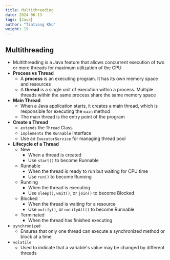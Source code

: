 ```yaml
---
title: Multithreading
date: 2024-06-13
tags: [Java]
author: "Tiationg Kho"
weight: 19
---
```


## Multithreading

- Multithreading is a Java feature that allows concurrent execution of two or more threads for maximum utilization of the CPU
- **Process vs Thread**
    - A **process** is an executing program. It has its own memory space and resources
    - A **thread** is a single unit of execution within a process. Multiple threads within the same process share the same memory space
- **Main Thread**
    - When a Java application starts, it creates a main thread, which is responsible for executing the `main` method
    - The main thread is the entry point of the program
- **Create a Thread**
    - `extends` the `Thread` Class
    - `implements` the `Runnable` Interface
    - Use an `ExecutorService` for managing thread pool
- **Lifecycle of a Thread**
    - New
        - When a thread is created
        - Use `start()` to become Runnable
    - Runnable
        - When the thread is ready to run but waiting for CPU time
        - Use `run()` to become Running
    - Running
        - When the thread is executing
        - Use `sleep()`, `wait()`, or `join()` to become Blocked
    - Blocked
        - When the thread is waiting for a resource
        - Use `notify()`, or `notifyAll()` to become Runnable
    - Terminated
        - When the thread has finished executing
- `synchronized`
    - Ensures that only one thread can execute a synchronized method or block at a time
- `volatile`
    - Used to indicate that a variable's value may be changed by different threads